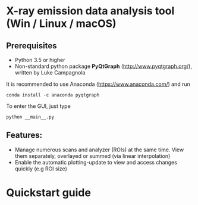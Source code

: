 # X-ray emission data analysis tool (Win / Linux / macOS)

## Prerequisites
-	Python 3.5 or higher
-	Non-standard python package __PyQtGraph__ (http://www.pyqtgraph.org/), written by Luke Campagnola

It is recommended to use Anaconda (https://www.anaconda.com/) and run
```
conda install -c anaconda pyqtgraph
```

To enter the GUI, just type
```
python __main__.py 
```

## Features:
- Manage numerous scans and analyzer (ROIs) at the same time. View them separately, overlayed or summed (via linear interpolation) 
- Enable the automatic plotting-update to view and access changes quickly (e.g ROI size) 

# Quickstart guide
